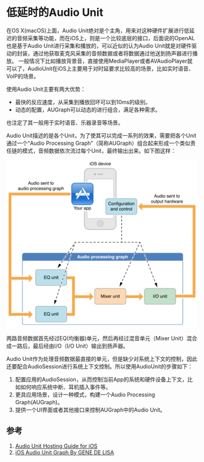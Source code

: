 # 低延时的Audio Unit
在OS X(macOS)上面，Audio Unit绝对是个主角，用来对这种硬件扩展进行低延迟的音频采集等功能，而在iOS上，则是一个比较底层的接口，后面说的OpenAL也是基于Audio Unit进行采集和播放的，可以近似的认为Audio Unit就是对硬件驱动的封装，通过他获取麦克风采集的音频数据或者将数据通过他送到扬声器进行播放。
一般情况下比如播放背景音，直接使用MediaPlayer或者AVAudioPlayer就可以了，AudioUnit在iOS上主要用于对时延要求比较高的场景，比如实时语音、VoIP的场景。

使用Audio Unit主要有两大优势：
* 最快的反应速度，从采集到播放回环可以到10ms的级别。
* 动态的配置，AUGraph可以动态的进行组合，满足各种需求。

也注定了其一般用于实时语音、乐器录音等场景。

Audio Unit描述的是各个Unit，为了使其可以完成一系列的效果，需要把各个Unit通过一个“Audio Processing Graph”（简称AUGraph）组合起来形成一个类似责任链的模式，音频数据依次流过每个Unit，最终输出出来。如下图这样：

![readme_audio_unit_grapht_sample](./images/readme_audio_unit_grapht_sample.png)

两路音频数据首先经过EQ(均衡器)单元，然后再经过混音单元（Mixer Unit）混合成一路后，最后经由I/O（I/O Unit）输出到扬声器。

Audio Unit作为处理音频数据最直接的单元，但是缺少对系统上下文的控制，因此还要配合AudioSession进行系统上下文控制。所以使用AudioUnit的步骤如下：
1. 配置应用的AudioSession，从而控制当前App的系统和硬件设备上下文，比如如何响应系统中断、耳机插入事件等。
2. 更具应用场景，设计一种模式，构建一个Audio Processing Graph(AUGraph)。
3. 提供一个UI界面或者其他接口来控制AUGraph中的Audio Unit。



## 参考
1. [Audio Unit Hosting Guide for iOS](https://developer.apple.com/library/ios/documentation/MusicAudio/Conceptual/AudioUnitHostingGuide_iOS/Introduction/Introduction.html)
2. [iOS Audio Unit Graph By GENE DE LISA ](http://www.rockhoppertech.com/blog/ios-audio-unit-graph/)